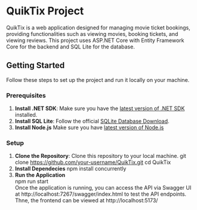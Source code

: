 # QuikTix Project

QuikTix is a web application designed for managing movie ticket bookings, providing functionalities such as viewing movies, booking tickets, and viewing reviews. This project uses ASP.NET Core with Entity Framework Core for the backend and SQL Lite for the database.

## Getting Started

Follow these steps to set up the project and run it locally on your machine.

### Prerequisites

1. **Install .NET SDK**: Make sure you have the [latest version of .NET SDK](https://dotnet.microsoft.com/download) installed.
2. **Install SQL Lite**: Follow the official [SQLite Database Download](https://learn.microsoft.com/en-us/ef/core/providers/sqlite/?tabs=dotnet-core-cli).
3. **Install Node.js** Make sure you have [latest version of Node.js](https://nodejs.org/en/download/package-manager)

### Setup

1. **Clone the Repository**:
   Clone this repository to your local machine.
   git clone https://github.com/your-username/QuikTix.git
   cd QuikTix
2. **Install Dependecies**
   npm install concurrently
3. **Run the Application**<br />
   npm run start<br />
   Once the application is running, you can access the API via Swagger UI at http://localhost:7267/swagger/index.html to test the API endpoints.
   Thne, the frontend can be viewed at http://localhost:5173/
   
